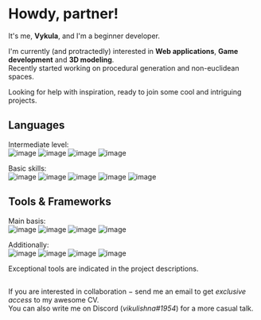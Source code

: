 # Howdy, partner!

It's me, **Vykula**, and I'm a beginner developer.

I'm currently (and protractedly) interested in **Web applications**, **Game development** and **3D modeling**.   
Recently started working on procedural generation and non-euclidean spaces.

Looking for help with inspiration, ready to join some cool and intriguing projects. 

## Languages

Intermediate level:    
![image](https://img.shields.io/badge/HTML-e33c26?style=for-the-badge&logo=html5&logoColor=white) 
![image](https://img.shields.io/badge/CSS-1572B6?style=for-the-badge&logo=css3&logoColor=white) 
![image](https://img.shields.io/badge/JavaScript-c4b112?style=for-the-badge&logo=javascript&logoColor=white) 
![image](https://img.shields.io/badge/C%23-239120?style=for-the-badge&logo=c-sharp&logoColor=white) 

Basic skills:    
![image](https://img.shields.io/badge/C/C%2B%2B-00599C?style=for-the-badge&logo=c%2B%2B&logoColor=white) 
![image](https://img.shields.io/badge/Java-ED8B00?style=for-the-badge&logo=java&logoColor=white) 
![image](https://img.shields.io/badge/PHP-777BB4?style=for-the-badge&logo=php&logoColor=white) 
![image](https://img.shields.io/badge/Wolfram-DD1100?style=for-the-badge&logo=wolfram&logoColor=white) 
![image](https://img.shields.io/badge/Prolog-114477?style=for-the-badge&logo=prolog&logoColor=white)

## Tools & Frameworks

Main basis:    
![image](https://img.shields.io/badge/Node.js-339933?style=for-the-badge&logo=nodedotjs&logoColor=white) 
![image](https://img.shields.io/badge/Heroku-8e6eb2?style=for-the-badge&logo=heroku&logoColor=white) 
![image](https://img.shields.io/badge/Unity-100000?style=for-the-badge&logo=unity&logoColor=white) 
![image](https://img.shields.io/badge/blender-%23F5792A.svg?style=for-the-badge&logo=blender&logoColor=white) 

Additionally:    
![image](https://img.shields.io/badge/JSON-5E5C5C?style=for-the-badge&logo=json&logoColor=white) 
![image](https://img.shields.io/badge/Electron-31374d?style=for-the-badge&logo=electron&logoColor=white) 
![image](https://img.shields.io/badge/Bootstrap-563D7C?style=for-the-badge&logo=bootstrap&logoColor=white) 
![image](https://img.shields.io/badge/SQLite-07405E?style=for-the-badge&logo=sqlite&logoColor=white) 

Exceptional tools are indicated in the project descriptions.

##     

If you are interested in collaboration − send me an email to get *exclusive access* to my awesome CV.   
You can also write me on Discord (*vikulishna#1954*) for a more casual talk.
